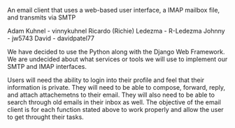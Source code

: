 An email client that uses a web-based user interface, a IMAP mailbox file, and transmits via SMTP

Adam Kuhnel - vinnykuhnel Ricardo (Richie) Ledezma - R-Ledezma Johnny - jw5743 David - davidpatel77

We have decided to use the Python along with the Django Web Framework. We are undecided about what services or tools we will use to implement our SMTP and IMAP interfaces.

Users will need the ability to login into their profile and feel that their information is private. They will need to be able to compose, forward, reply, and attach attachemetns to their email. They will also need to be able to search through old emails in their inbox as well. The objective of the email client is for each function stated above to work properly and allow the user to get throught their tasks.
